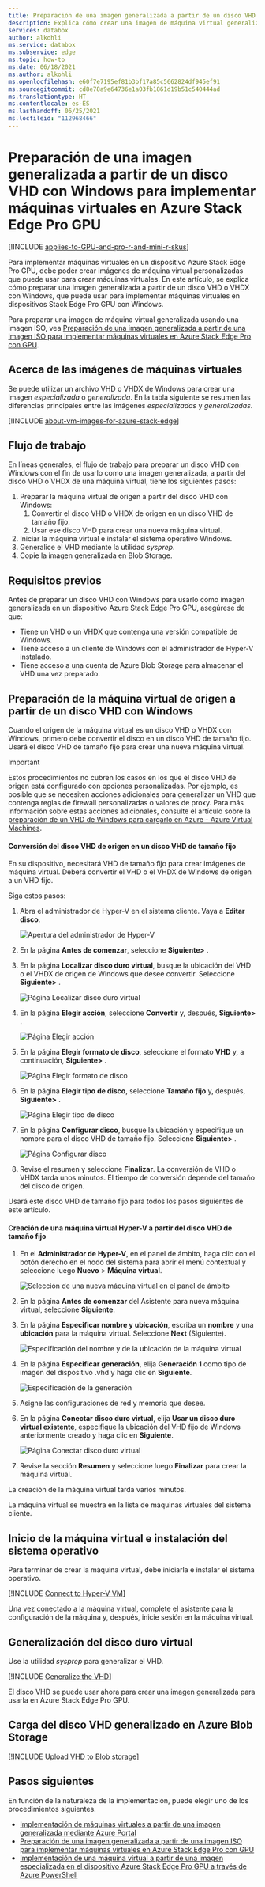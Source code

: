 ```yaml
---
title: Preparación de una imagen generalizada a partir de un disco VHD con Windows para implementar máquinas virtuales en Azure Stack Edge Pro GPU
description: Explica cómo crear una imagen de máquina virtual generalizada a partir de un disco VHD o VHDX con Windows. Utilice esta imagen de máquina virtual generalizada para implementar máquinas virtuales en un dispositivo de Azure Stack Edge Pro GPU.
services: databox
author: alkohli
ms.service: databox
ms.subservice: edge
ms.topic: how-to
ms.date: 06/18/2021
ms.author: alkohli
ms.openlocfilehash: e60f7e7195ef81b3bf17a85c5662824df945ef91
ms.sourcegitcommit: cd8e78a9e64736e1a03fb1861d19b51c540444ad
ms.translationtype: HT
ms.contentlocale: es-ES
ms.lasthandoff: 06/25/2021
ms.locfileid: "112968466"
---
```

# <a name="prepare-generalized-image-from-windows-vhd-to-deploy-vms-on-azure-stack-edge-pro-gpu"></a>Preparación de una imagen generalizada a partir de un disco VHD con Windows para implementar máquinas virtuales en Azure Stack Edge Pro GPU

[!INCLUDE [applies-to-GPU-and-pro-r-and-mini-r-skus](../../includes/azure-stack-edge-applies-to-gpu-pro-r-mini-r-sku.md)]

Para implementar máquinas virtuales en un dispositivo Azure Stack Edge Pro GPU, debe poder crear imágenes de máquina virtual personalizadas que puede usar para crear máquinas virtuales. En este artículo, se explica cómo preparar una imagen generalizada a partir de un disco VHD o VHDX con Windows, que puede usar para implementar máquinas virtuales en dispositivos Stack Edge Pro GPU con Windows.

Para preparar una imagen de máquina virtual generalizada usando una imagen ISO, vea [Preparación de una imagen generalizada a partir de una imagen ISO para implementar máquinas virtuales en Azure Stack Edge Pro con GPU](azure-stack-edge-gpu-prepare-windows-generalized-image-iso.md).

## <a name="about-vm-images"></a>Acerca de las imágenes de máquinas virtuales

Se puede utilizar un archivo VHD o VHDX de Windows para crear una imagen *especializada* o *generalizada*. En la tabla siguiente se resumen las diferencias principales entre las imágenes *especializadas* y *generalizadas*.

[!INCLUDE [about-vm-images-for-azure-stack-edge](../../includes/azure-stack-edge-about-vm-images.md)]

## <a name="workflow"></a>Flujo de trabajo

En líneas generales, el flujo de trabajo para preparar un disco VHD con Windows con el fin de usarlo como una imagen generalizada, a partir del disco VHD o VHDX de una máquina virtual, tiene los siguientes pasos:

1. Preparar la máquina virtual de origen a partir del disco VHD con Windows:
   1. Convertir el disco VHD o VHDX de origen en un disco VHD de tamaño fijo.
   1. Usar ese disco VHD para crear una nueva máquina virtual.<!--Can this procedure be generalized and moved to an include file?-->
1. Iniciar la máquina virtual e instalar el sistema operativo Windows.
1. Generalice el VHD mediante la utilidad *sysprep*.
1. Copie la imagen generalizada en Blob Storage.

## <a name="prerequisites"></a>Requisitos previos

Antes de preparar un disco VHD con Windows para usarlo como imagen generalizada en un dispositivo Azure Stack Edge Pro GPU, asegúrese de que:

- Tiene un VHD o un VHDX que contenga una versión compatible de Windows. 
- Tiene acceso a un cliente de Windows con el administrador de Hyper-V instalado. 
- Tiene acceso a una cuenta de Azure Blob Storage para almacenar el VHD una vez preparado.

## <a name="prepare-source-vm-from-windows-vhd"></a>Preparación de la máquina virtual de origen a partir de un disco VHD con Windows

Cuando el origen de la máquina virtual es un disco VHD o VHDX con Windows, primero debe convertir el disco en un disco VHD de tamaño fijo. Usará el disco VHD de tamaño fijo para crear una nueva máquina virtual.

> [!IMPORTANT]
> Estos procedimientos no cubren los casos en los que el disco VHD de origen está configurado con opciones personalizadas. Por ejemplo, es posible que se necesiten acciones adicionales para generalizar un VHD que contenga reglas de firewall personalizadas o valores de proxy. Para más información sobre estas acciones adicionales, consulte el artículo sobre la [preparación de un VHD de Windows para cargarlo en Azure - Azure Virtual Machines](../virtual-machines/windows/prepare-for-upload-vhd-image.md).

#### <a name="convert-source-vhd-to-a-fixed-size-vhd"></a>Conversión del disco VHD de origen en un disco VHD de tamaño fijo

En su dispositivo, necesitará VHD de tamaño fijo para crear imágenes de máquina virtual. Deberá convertir el VHD o el VHDX de Windows de origen a un VHD fijo. 

Siga estos pasos:

1. Abra el administrador de Hyper-V en el sistema cliente. Vaya a **Editar disco**.

    ![Apertura del administrador de Hyper-V](./media/azure-stack-edge-gpu-prepare-windows-vhd-generalized-image/convert-fixed-vhd-1.png)

1. En la página **Antes de comenzar**, seleccione **Siguiente>** .

1. En la página **Localizar disco duro virtual**, busque la ubicación del VHD o el VHDX de origen de Windows que desee convertir. Seleccione **Siguiente>** .

    ![Página Localizar disco duro virtual](./media/azure-stack-edge-gpu-prepare-windows-vhd-generalized-image/convert-fixed-vhd-2.png)

1. En la página **Elegir acción**, seleccione **Convertir** y, después, **Siguiente>** .

    ![Página Elegir acción](./media/azure-stack-edge-gpu-prepare-windows-vhd-generalized-image/convert-fixed-vhd-3.png)

1. En la página **Elegir formato de disco**, seleccione el formato **VHD** y, a continuación, **Siguiente>** .

   ![Página Elegir formato de disco](./media/azure-stack-edge-gpu-prepare-windows-vhd-generalized-image/convert-fixed-vhd-4.png)

1. En la página **Elegir tipo de disco**, seleccione **Tamaño fijo** y, después, **Siguiente>** .

   ![Página Elegir tipo de disco](./media/azure-stack-edge-gpu-prepare-windows-vhd-generalized-image/convert-fixed-vhd-5.png)

1. En la página **Configurar disco**, busque la ubicación y especifique un nombre para el disco VHD de tamaño fijo. Seleccione **Siguiente>** .

   ![Página Configurar disco](./media/azure-stack-edge-gpu-prepare-windows-vhd-generalized-image/convert-fixed-vhd-6.png)

1. Revise el resumen y seleccione **Finalizar**. La conversión de VHD o VHDX tarda unos minutos. El tiempo de conversión depende del tamaño del disco de origen.

<!--
1. Run PowerShell on your Windows client.
1. Run the following command:

    ```powershell
    Convert-VHD -Path <source VHD path> -DestinationPath <destination-path.vhd> -VHDType Fixed 
    ```
-->
Usará este disco VHD de tamaño fijo para todos los pasos siguientes de este artículo.

#### <a name="create-hyper-v-vm-from-the-fixed-size-vhd"></a>Creación de una máquina virtual Hyper-V a partir del disco VHD de tamaño fijo

1. En el **Administrador de Hyper-V**, en el panel de ámbito, haga clic con el botón derecho en el nodo del sistema para abrir el menú contextual y seleccione luego **Nuevo** > **Máquina virtual**.

    ![Selección de una nueva máquina virtual en el panel de ámbito](./media/azure-stack-edge-gpu-prepare-windows-vhd-generalized-image/create-virtual-machine-1.png)

1. En la página **Antes de comenzar** del Asistente para nueva máquina virtual, seleccione **Siguiente**.

1. En la página **Especificar nombre y ubicación**, escriba un **nombre** y una **ubicación** para la máquina virtual. Seleccione **Next** (Siguiente).

    ![Especificación del nombre y de la ubicación de la máquina virtual](./media/azure-stack-edge-gpu-prepare-windows-vhd-generalized-image/create-virtual-machine-2.png)

1. En la página **Especificar generación**, elija **Generación 1** como tipo de imagen del dispositivo .vhd y haga clic en **Siguiente**.    

    ![Especificación de la generación](./media/azure-stack-edge-gpu-prepare-windows-vhd-generalized-image/create-virtual-machine-3.png)

1. Asigne las configuraciones de red y memoria que desee.

1. En la página **Conectar disco duro virtual**, elija **Usar un disco duro virtual existente**, especifique la ubicación del VHD fijo de Windows anteriormente creado y haga clic en **Siguiente**.

    ![Página Conectar disco duro virtual](./media/azure-stack-edge-gpu-prepare-windows-vhd-generalized-image/create-virtual-machine-4.png)

1. Revise la sección **Resumen** y seleccione luego **Finalizar** para crear la máquina virtual.

La creación de la máquina virtual tarda varios minutos.

La máquina virtual se muestra en la lista de máquinas virtuales del sistema cliente.

## <a name="start-vm-and-install-operating-system"></a>Inicio de la máquina virtual e instalación del sistema operativo

Para terminar de crear la máquina virtual, debe iniciarla e instalar el sistema operativo.

[!INCLUDE [Connect to Hyper-V VM](../../includes/azure-stack-edge-connect-to-hyperv-vm.md)]

Una vez conectado a la máquina virtual, complete el asistente para la configuración de la máquina y, después, inicie sesión en la máquina virtual.<!--It's not clear what they are doing here. Where does the Machine setup wizard come in?-->

## <a name="generalize-the-vhd"></a>Generalización del disco duro virtual

Use la utilidad *sysprep* para generalizar el VHD. 

[!INCLUDE [Generalize the VHD](../../includes/azure-stack-edge-generalize-vhd.md)]

El disco VHD se puede usar ahora para crear una imagen generalizada para usarla en Azure Stack Edge Pro GPU.

## <a name="upload-generalized-vhd-to-azure-blob-storage"></a>Carga del disco VHD generalizado en Azure Blob Storage

[!INCLUDE [Upload VHD to Blob storage](../../includes/azure-stack-edge-upload-vhd-to-blob-storage.md)]

<!-- this should be added to deploy VM articles - If you experience any issues creating VMs from your new image, you can use VM console access to help troubleshoot. For information on console access, see [link].-->

## <a name="next-steps"></a>Pasos siguientes

En función de la naturaleza de la implementación, puede elegir uno de los procedimientos siguientes.

- [Implementación de máquinas virtuales a partir de una imagen generalizada mediante Azure Portal](azure-stack-edge-gpu-deploy-virtual-machine-portal.md)
- [Preparación de una imagen generalizada a partir de una imagen ISO para implementar máquinas virtuales en Azure Stack Edge Pro con GPU](azure-stack-edge-gpu-prepare-windows-generalized-image-iso.md)
- [Implementación de una máquina virtual a partir de una imagen especializada en el dispositivo Azure Stack Edge Pro GPU a través de Azure PowerShell](azure-stack-edge-gpu-deploy-vm-specialized-image-powershell.md) 
